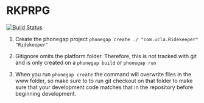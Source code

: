 RKPRPG
======

[![Build Status](https://travis-ci.org/Ridekeeper/RKPRPG.png?branch=master)](https://travis-ci.org/Ridekeeper/RKPRPG)

1. Create the phonegap project
`phonegap create ./ "com.ucla.Ridekeeper" "Ridekeeper"`

2. Gitignore omits the platform folder.
   Therefore, this is not tracked with git and is only created on a `phonegap build` or `phonegap run `
3. When you run `phonegap create` the command will overwrite files in the www folder,
   so make sure to to run git checkout on that folder to make sure that your development code
   matches that in the repository before beginning development.

